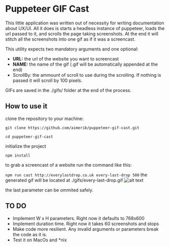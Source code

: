 # Puppeteer GIF Cast

This little application was written out of necessity for writing documentation about UX/UI. All it does is starts a headless instance of puppeteer, loads the url passed to it, and scrolls the page taking screenshots. At the end it will stitch all the screenshots into one gif as if it was a screencast.

This utility expects two mandatory arguments and one optional:
* **URL:** the url of the website you want to screencast
* **NAME:** the name of the gif (.gif will be automatically appended at the end)
* ScrollBy: the ammount of scroll to use during the scrolling. If nothing is passed it will scroll by 100 pixels.

GIFs are saved in the ./gifs/ folder at the end of the process.

## How to use it
clone the repository to your machine:

`git clone https://github.com/aimerib/puppeteer-gif-cast.git`

`cd puppeteer-gif-cast`

initialize the project

`npm install`

to grab a screencast of a website run the command like this:

`npm run cast http://everylastdrop.co.uk every-last-drop 500`
the generated gif will be located at ./gifs/every-last-drop.gif
![alt text](https://raw.githubusercontent.com/aimerib/aimerib.github.io/master/images/every-last-drop.gif "UK's Every Last Drop website screencast")

the last parameter can be ommited safely.

## TO DO
* Implement W x H parameters. Right now it defaults to 768x600
* Implement duration time. Right now it takes 60 screenshots and stops
* Make code more resilient. Any invalid arguments or parameters break the code as it is.
* Test it on MacOs and *nix
